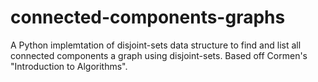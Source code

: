 # connected-components-graphs
A Python implemtation of disjoint-sets data structure to find and list all connected components a graph using disjoint-sets. Based off Cormen's "Introduction to Algorithms".
